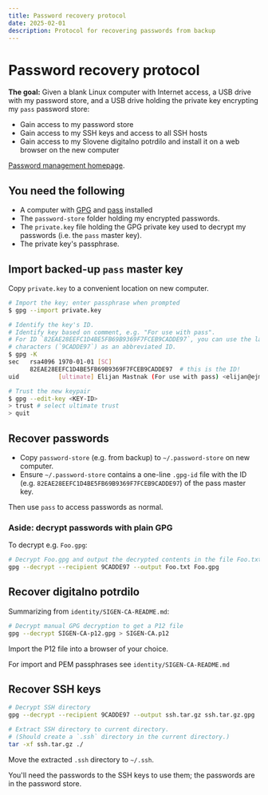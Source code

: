 ```yaml
---
title: Password recovery protocol
date: 2025-02-01
description: Protocol for recovering passwords from backup
---
```


# Password recovery protocol

**The goal:** Given a blank Linux computer with Internet access, a USB drive with my password store, and a USB drive holding the private key encrypting my `pass` password store:

- Gain access to my password store
- Gain access to my SSH keys and access to all SSH hosts
- Gain access to my Slovene digitalno potrdilo and install it on a web browser on the new computer
 
[Password management homepage](/notes/passwords/passwords).

## You need the following

- A computer with [GPG](https://gnupg.org/) and [pass](https://www.passwordstore.org/) installed
- The `password-store` folder holding my encrypted passwords.
- The `private.key` file holding the GPG private key used to decrypt my passwords (i.e. the `pass` master key).
- The private key's passphrase.

## Import backed-up `pass` master key

Copy `private.key` to a convenient location on new computer.

```bash
# Import the key; enter passphrase when prompted
$ gpg --import private.key

# Identify the key's ID.
# Identify key based on comment, e.g. "For use with pass".
# For ID `82EAE28EEFC1D4BE5FB69B9369F7FCEB9CADDE97`, you can use the last 8
# characters (`9CADDE97`) as an abbreviated ID.
$ gpg -K
sec   rsa4096 1970-01-01 [SC]
      82EAE28EEFC1D4BE5FB69B9369F7FCEB9CADDE97  # this is the ID!
uid           [ultimate] Elijan Mastnak (For use with pass) <elijan@ejmastnak.com>

# Trust the new keypair
$ gpg --edit-key <KEY-ID>
> trust # select ultimate trust
> quit
```

## Recover passwords

- Copy `password-store` (e.g. from backup) to `~/.password-store` on new computer.
- Ensure `~/.password-store` contains a one-line `.gpg-id` file with the ID (e.g. `82EAE28EEFC1D4BE5FB69B9369F7FCEB9CADDE97`) of the pass master key.

Then use `pass` to access passwords as normal.

### Aside: decrypt passwords with plain GPG

To decrypt e.g. `Foo.gpg`:

```bash
# Decrypt Foo.gpg and output the decrypted contents in the file Foo.txt
gpg --decrypt --recipient 9CADDE97 --output Foo.txt Foo.gpg
```

## Recover digitalno potrdilo

Summarizing from `identity/SIGEN-CA-README.md`:

```bash
# Decrypt manual GPG decryption to get a P12 file
gpg --decrypt SIGEN-CA-p12.gpg > SIGEN-CA.p12
```

Import the P12 file into a browser of your choice.

For import and PEM passphrases see `identity/SIGEN-CA-README.md`

## Recover SSH keys

```bash
# Decrypt SSH directory
gpg --decrypt --recipient 9CADDE97 --output ssh.tar.gz ssh.tar.gz.gpg

# Extract SSH directory to current directory.
# (Should create a `.ssh` directory in the current directory.)
tar -xf ssh.tar.gz ./
```

Move the extracted `.ssh` directory to `~/.ssh`.

You'll need the passwords to the SSH keys to use them; the passwords are in the password store.
